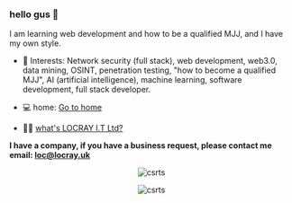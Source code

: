 ### hello gus 👋

I am learning web development and how to be a qualified MJJ, and I have my own style.

- 🌱 Interests: Network security (full stack), web development, web3.0, data mining, OSINT, penetration testing, "how to become a qualified MJJ", AI (artificial intelligence), machine learning, software development, full stack developer.

- 💻 home: [Go to home](https://my.nehc.top)
- 🤷‍♂️ [what's LOCRAY I.T Ltd?](https://locray.uk)

**I have a company, if you have a business request, please contact me**
		**email: loc@locray.uk**



<p align="center"> <img src="https://github-readme-stats.vercel.app/api?username=csrts&hide=issues&count_private=false&show_icons=true&theme=tokyonight" alt="csrts" />

<p align="center"> <img src="https://github-readme-stats.vercel.app/api/top-langs/?username=csrts&layout=compact&theme=tokyonight&langs_count=10" alt="csrts" />

